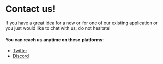 # Contact us!

If you have a great idea for a new or for one of our existing application or you just would like to chat with us, do not hesitate!

#### You can reach us anytime on these platforms:
- [Twitter](https://twitter.com/coollabsio)
- [Discord](https://discord.gg/bvS3WhR)